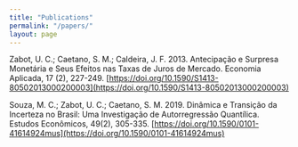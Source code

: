 ```yaml
---
title: "Publications"
permalink: "/papers/"
layout: page
---
```


Zabot, U. C.; Caetano, S. M.; Caldeira, J. F. 2013. Antecipação e Surpresa Monetária e 
Seus Efeitos nas Taxas de Juros de Mercado. Economia Aplicada, 17 (2), 227-249. [https://doi.org/10.1590/S1413-80502013000200003](https://doi.org/10.1590/S1413-80502013000200003)

Souza, M. C.; Zabot, U. C.; Caetano, S. M. 2019. Dinâmica e Transição da Incerteza no Brasil:
Uma Investigação de Autorregressão Quantílica. Estudos Econômicos, 49(2), 305-335. [https://doi.org/10.1590/0101-41614924mus](https://doi.org/10.1590/0101-41614924mus)
